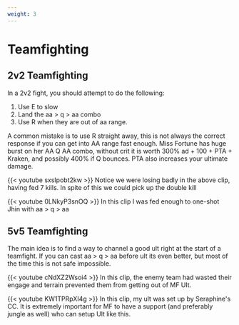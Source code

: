 ```yaml
---
weight: 3
---
```


# Teamfighting

## 2v2 Teamfighting
In a 2v2 fight, you should attempt to do the following:

1) Use E to slow
2) Land the aa > q > aa combo
3) Use R when they are out of aa range.

A common mistake is to use R straight away, this is not always the correct response if you can get into AA range fast enough. Miss Fortune has huge burst on her AA Q AA combo, without crit it is worth 300% ad + 100 + PTA + Kraken, and possibly 400% if Q bounces. PTA also increases your ultimate damage.

{{< youtube sxsIpobt2kw >}}
Notice we were losing badly in the above clip, having fed 7 kills. In spite of this we could pick up the double kill

{{< youtube 0LNkyP3snOQ >}}
In this clip I was fed enough to one-shot Jhin with aa > q > aa

## 5v5 Teamfighting
The main idea is to find a way to channel a good ult right at the start of a teamfight. If you can cast aa > q > aa before ult its even better, but most of the time this is not safe impossible. 


{{< youtube cNdXZ2Wsoi4 >}}
In this clip, the enemy team had wasted their engage and terrain prevented them from getting out of MF Ult. 

{{< youtube KW1TPRpXI4g >}}
In this clip, my ult was set up by Seraphine's CC. It is extremely important for MF to have a support (and preferably jungle as well) who can setup Ult like this. 


